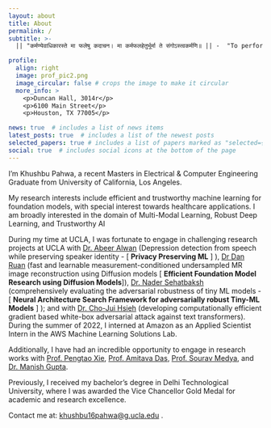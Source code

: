 ```yaml
---
layout: about
title: About
permalink: /
subtitle: >-
  || "कर्मण्येवाधिकारस्ते मा फलेषु कदाचन। मा कर्मफलहेतुर्भूर्मा ते संगोऽस्त्वकर्मणि॥ || -  "To perform one's duties diligently and with dedication without attachment to the outcomes"

profile:
  align: right
  image: prof_pic2.png
  image_circular: false # crops the image to make it circular
  more_info: >
    <p>Duncan Hall, 3014r</p>
    <p>6100 Main Street</p>
    <p>Houston, TX 77005</p>

news: true  # includes a list of news items
latest_posts: true  # includes a list of the newest posts
selected_papers: true # includes a list of papers marked as "selected={true}"
social: true  # includes social icons at the bottom of the page
---
```

<!-- I’m Khushbu Pahwa, a Ph.D. student from the Department of Computer Science at Rice University, advised by [Dr. Xia “Ben” Hu](https://cs.rice.edu/~xh37/index.html) and [Dr. Vladimir Braverman](https://profiles.rice.edu/faculty/vladimir-braverman).  -->
I’m Khushbu Pahwa, a recent Masters in Electrical & Computer Engineering Graduate from University of California, Los Angeles.

My research interests include efficient and trustworthy machine learning for foundation models, with special interest towards healthcare applications. I am broadly interested in the domain of Multi-Modal Learning, Robust Deep Learning, and Trustworthy AI

During my time at UCLA, I was fortunate to engage in challenging research projects at UCLA with [Dr. Abeer Alwan](https://www.ee.ucla.edu/abeer-alwan/) (Depression detection from speech while preserving speaker identity - [ **Privacy Preserving ML** ] ), [Dr Dan Ruan](https://bioscience.ucla.edu/people/dan-ruan/) (fast and learnable measurement-conditioned undersampled MR image reconstruction using Diffusion  models [ **Efficient Foundation Model Research using Diffusion Models**]), [Dr. Nader Sehatbaksh](https://ssysarch.ee.ucla.edu/nader/) (comprehensively evaluating the adversarial robustness of tiny ML models - [ **Neural Architecture Search Framework for adversarially robust Tiny-ML Models** ] ); and with [Dr. Cho-Jui Hsieh](https://web.cs.ucla.edu/~chohsieh/) (developing computationally efficient gradient based white-box adversarial attack against text transformers). During the summer of 2022, I interned at Amazon as an Applied Scientist Intern in the AWS Machine Learning Solutions Lab.

Additionally, I have had an incredible opportunity to engage in research works with [Prof. Pengtao Xie](https://pengtaoxie.github.io/), [Prof. Amitava Das](https://scholar.google.com/citations?user=HYpfhaEAAAAJ&hl=en), [Prof. Sourav Medya](https://souravmedya.github.io/), and [Dr. Manish Gupta](https://www.microsoft.com/en-us/research/people/gmanish/).


Previously, I received my bachelor’s degree in Delhi Technological University, where I was awarded the Vice Chancellor Gold Medal for academic and research excellence.

<!-- Contact me at: kp66 [at] rice [dot] edu. -->

Contact me at: khushbu16pahwa@g.ucla.edu .

<!-- Write your biography here. Tell the world about yourself. Link to your favorite [subreddit](http://reddit.com). You can put a picture in, too. The code is already in, just name your picture `prof_pic.jpg` and put it in the `img/` folder.

Put your address / P.O. box / other info right below your picture. You can also disable any of these elements by editing `profile` property of the YAML header of your `_pages/about.md`. Edit `_bibliography/papers.bib` and Jekyll will render your [publications page](/al-folio/publications/) automatically.

Link to your social media connections, too. This theme is set up to use [Font Awesome icons](http://fortawesome.github.io/Font-Awesome/) and [Academicons](https://jpswalsh.github.io/academicons/), like the ones below. Add your Facebook, Twitter, LinkedIn, Google Scholar, or just disable all of them. -->